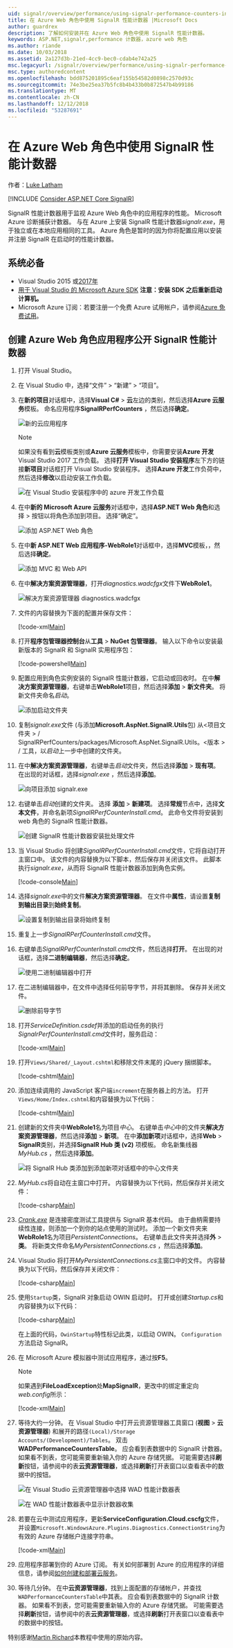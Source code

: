 ```yaml
---
uid: signalr/overview/performance/using-signalr-performance-counters-in-an-azure-web-role
title: 在 Azure Web 角色中使用 SignalR 性能计数器 |Microsoft Docs
author: guardrex
description: 了解如何安装并在 Azure Web 角色中使用 SignalR 性能计数器。
keywords: ASP.NET,signalr,performance 计数器，azure web 角色
ms.author: riande
ms.date: 10/03/2018
ms.assetid: 2a127d3b-21ed-4cc9-bec0-cdab4e742a25
msc.legacyurl: /signalr/overview/performance/using-signalr-performance-counters-in-an-azure-web-role
msc.type: authoredcontent
ms.openlocfilehash: bdd875201895c6eaf155b54582d0898c2570d93c
ms.sourcegitcommit: 74e3be25ea37b5fc8b4b433b0b872547b4b99186
ms.translationtype: MT
ms.contentlocale: zh-CN
ms.lasthandoff: 12/12/2018
ms.locfileid: "53287691"
---
```

# <a name="using-signalr-performance-counters-in-an-azure-web-role"></a>在 Azure Web 角色中使用 SignalR 性能计数器

作者：[Luke Latham](https://github.com/guardrex)

[!INCLUDE [Consider ASP.NET Core SignalR](~/includes/signalr/signalr-version-disambiguation.md)]

SignalR 性能计数器用于监视 Azure Web 角色中的应用程序的性能。 Microsoft Azure 诊断捕获计数器。 与在 Azure 上安装 SignalR 性能计数器*signalr.exe*，用于独立或在本地应用相同的工具。 Azure 角色是暂时的因为你将配置应用以安装并注册 SignalR 在启动时的性能计数器。

## <a name="prerequisites"></a>系统必备

* Visual Studio 2015 或[2017年](https://visualstudio.microsoft.com/downloads/?utm_medium=microsoft&utm_source=docs.microsoft.com&utm_campaign=button+cta&utm_content=download+vs2017)
* [用于 Visual Studio 的 Microsoft Azure SDK](https://azure.microsoft.com/downloads/) **注意：安装 SDK 之后重新启动计算机。**
* Microsoft Azure 订阅：若要注册一个免费 Azure 试用帐户，请参阅[Azure 免费试用](https://azure.microsoft.com/free/)。

## <a name="creating-an-azure-web-role-application-that-exposes-signalr-performance-counters"></a>创建 Azure Web 角色应用程序公开 SignalR 性能计数器

1. 打开 Visual Studio。

2. 在 Visual Studio 中，选择“文件” > “新建” > “项目”。

3. 在**新的项目**对话框中，选择**Visual C#** > **云**左边的类别，然后选择**Azure 云服务**模板。 命名应用程序**SignalRPerfCounters** ，然后选择**确定**。

   ![新的云应用程序](using-signalr-performance-counters-in-an-azure-web-role/_static/image1.png)

   > [!NOTE]
   > 如果没有看到**云**模板类别或**Azure 云服务**模板中，你需要安装**Azure 开发**Visual Studio 2017 工作负载。 选择**打开 Visual Studio 安装程序**左下方的链接**新项目**对话框打开 Visual Studio 安装程序。 选择**Azure 开发**工作负荷中，然后选择**修改**以启动安装工作负载。
   >
   > ![在 Visual Studio 安装程序中的 azure 开发工作负载](using-signalr-performance-counters-in-an-azure-web-role/_static/azure-development-workload.png)

4. 在中**新的 Microsoft Azure 云服务**对话框中，选择**ASP.NET Web 角色**和选择 > 按钮以将角色添加到项目。 选择“确定”。

   ![添加 ASP.NET Web 角色](using-signalr-performance-counters-in-an-azure-web-role/_static/image2.png)

5. 在中**新 ASP.NET Web 应用程序-WebRole1**对话框中，选择**MVC**模板，，然后选择**确定**。

   ![添加 MVC 和 Web API](using-signalr-performance-counters-in-an-azure-web-role/_static/image3.png)

6. 在中**解决方案资源管理器**，打开*diagnostics.wadcfgx*文件下**WebRole1**。

   ![解决方案资源管理器 diagnostics.wadcfgx](using-signalr-performance-counters-in-an-azure-web-role/_static/image4.png)

7. 文件的内容替换为下面的配置并保存文件：

   [!code-xml[Main](using-signalr-performance-counters-in-an-azure-web-role/samples/sample1.xml)]

8. 打开**程序包管理器控制台**从**工具** > **NuGet 包管理器**。 输入以下命令以安装最新版本的 SignalR 和 SignalR 实用程序包：

   [!code-powershell[Main](using-signalr-performance-counters-in-an-azure-web-role/samples/sample2.ps1)]

9. 配置应用到角色实例安装的 SignalR 性能计数器，它启动或回收时。 在中**解决方案资源管理器**，右键单击**WebRole1**项目，然后选择**添加** > **新文件夹**。 将新文件夹命名*启动*。

   ![添加启动文件夹](using-signalr-performance-counters-in-an-azure-web-role/_static/image5.png)

10. 复制*signalr.exe*文件 (与添加**Microsoft.AspNet.SignalR.Utils**包) 从\<项目文件夹 > / SignalRPerfCounters/packages/Microsoft.AspNet.SignalR.Utils。\<版本 > / 工具，以*启动*上一步中创建的文件夹。

11. 在中**解决方案资源管理器**，右键单击*启动*文件夹，然后选择**添加** > **现有项**。 在出现的对话框，选择*signalr.exe* ，然后选择**添加**。

    ![向项目添加 signalr.exe](using-signalr-performance-counters-in-an-azure-web-role/_static/image6.png)

12. 右键单击*启动*创建的文件夹。 选择 **添加** > **新建项**。 选择**常规**节点中，选择**文本文件**，并命名新项*SignalRPerfCounterInstall.cmd*。 此命令文件将安装到 web 角色的 SignalR 性能计数器。

    ![创建 SignalR 性能计数器安装批处理文件](using-signalr-performance-counters-in-an-azure-web-role/_static/image7.png)

13. 当 Visual Studio 将创建*SignalRPerfCounterInstall.cmd*文件，它将自动打开主窗口中。 该文件的内容替换为以下脚本，然后保存并关闭该文件。 此脚本执行*signalr.exe*，从而将 SignalR 性能计数器添加到角色实例。

    [!code-console[Main](using-signalr-performance-counters-in-an-azure-web-role/samples/sample3.cmd)]

14. 选择*signalr.exe*中的文件**解决方案资源管理器**。 在文件中**属性**，请设置**复制到输出目录**到**始终复制**。

    ![设置复制到输出目录将始终复制](using-signalr-performance-counters-in-an-azure-web-role/_static/image8.png)

15. 重复上一步*SignalRPerfCounterInstall.cmd*文件。


16. 右键单击*SignalRPerfCounterInstall.cmd*文件，然后选择**打开**。 在出现的对话框，选择**二进制编辑器**，然后选择**确定**。

    ![使用二进制编辑器中打开](using-signalr-performance-counters-in-an-azure-web-role/_static/image9.png)

17. 在二进制编辑器中，在文件中选择任何前导字节，并将其删除。 保存并关闭文件。

    ![删除前导字节](using-signalr-performance-counters-in-an-azure-web-role/_static/image10.png)

18. 打开*ServiceDefinition.csdef*并添加的启动任务的执行*SignalrPerfCounterInstall.cmd*文件时，服务启动：

    [!code-xml[Main](using-signalr-performance-counters-in-an-azure-web-role/samples/sample4.xml?highlight=4-7)]

19. 打开`Views/Shared/_Layout.cshtml`和移除文件末尾的 jQuery 捆绑脚本。

    [!code-cshtml[Main](using-signalr-performance-counters-in-an-azure-web-role/samples/sample5.cshtml)]

20. 添加连续调用的 JavaScript 客户端`increment`在服务器上的方法。 打开`Views/Home/Index.cshtml`和内容替换为以下代码：

    [!code-cshtml[Main](using-signalr-performance-counters-in-an-azure-web-role/samples/sample6.cshtml)]

21. 创建新的文件夹中**WebRole1**名为项目*中心*。 右键单击*中心*中的文件夹**解决方案资源管理器**，然后选择**添加** > **新项**。 在中**添加新项**对话框中，选择**Web** > **SignalR**类别，并选择**SignalR Hub 类 (v2)** 项模板。 命名新集线器*MyHub.cs* ，然后选择**添加**。

    ![将 SignalR Hub 类添加到添加新项对话框中的中心文件夹](using-signalr-performance-counters-in-an-azure-web-role/_static/image13.png)

22. *MyHub.cs*将自动在主窗口中打开。 内容替换为以下代码，然后保存并关闭文件：

    [!code-csharp[Main](using-signalr-performance-counters-in-an-azure-web-role/samples/sample7.cs)]

23. *[Crank.exe](signalr-connection-density-testing-with-crank.md)* 是连接密度测试工具提供与 SignalR 基本代码。 由于曲柄需要持续性连接，则添加一个到你的站点使用的测试时。 添加一个新文件夹来**WebRole1**名为项目*PersistentConnections*。 右键单击此文件夹并选择**外** > **类**。 将新类文件命名*MyPersistentConnections.cs* ，然后选择**添加**。

24. Visual Studio 将打开*MyPersistentConnections.cs*主窗口中的文件。 内容替换为以下代码，然后保存并关闭文件：

    [!code-csharp[Main](using-signalr-performance-counters-in-an-azure-web-role/samples/sample8.cs)]

25. 使用`Startup`类，SignalR 对象启动 OWIN 启动时。 打开或创建*Startup.cs*和内容替换为以下代码：

    [!code-csharp[Main](using-signalr-performance-counters-in-an-azure-web-role/samples/sample9.cs)]

    在上面的代码，`OwinStartup`特性标记此类，以启动 OWIN。 `Configuration`方法启动 SignalR。

26. 在 Microsoft Azure 模拟器中测试应用程序，通过按**F5**。

    > [!NOTE]
    > 如果遇到**FileLoadException**处**MapSignalR**，更改中的绑定重定向*web.config*所示：

    [!code-xml[Main](using-signalr-performance-counters-in-an-azure-web-role/samples/sample12.xml?highlight=3,7)]

27. 等待大约一分钟。 在 Visual Studio 中打开云资源管理器工具窗口 (**视图** > **云资源管理器**) 和展开的路径`(Local)/Storage Accounts/(Development)/Tables`。 双击**WADPerformanceCountersTable**。 应会看到表数据中的 SignalR 计数器。 如果看不到表，您可能需要重新输入你的 Azure 存储凭据。 可能需要选择**刷新**按钮，请参阅中的表**云资源管理器**，或选择**刷新**打开表窗口以查看表中的数据中的按钮。

    ![在 Visual Studio 云资源管理器中选择 WAD 性能计数器表](using-signalr-performance-counters-in-an-azure-web-role/_static/image11.png)

    ![在 WAD 性能计数器表中显示计数器收集](using-signalr-performance-counters-in-an-azure-web-role/_static/image12.png)

28. 若要在云中测试应用程序，更新**ServiceConfiguration.Cloud.cscfg**文件，并设置`Microsoft.WindowsAzure.Plugins.Diagnostics.ConnectionString`为有效的 Azure 存储帐户连接字符串。

    [!code-xml[Main](using-signalr-performance-counters-in-an-azure-web-role/samples/sample10.xml)]

29. 应用程序部署到你的 Azure 订阅。 有关如何部署到 Azure 的应用程序的详细信息，请参阅[如何创建和部署云服务](https://docs.microsoft.com/azure/cloud-services/cloud-services-how-to-create-deploy)。

30. 等待几分钟。 在中**云资源管理器**，找到上面配置的存储帐户，并查找`WADPerformanceCountersTable`中其表。 应会看到表数据中的 SignalR 计数器。 如果看不到表，您可能需要重新输入你的 Azure 存储凭据。 可能需要选择**刷新**按钮，请参阅中的表**云资源管理器**，或选择**刷新**打开表窗口以查看表中的数据中的按钮。

特别感谢[Martin Richard](https://social.msdn.microsoft.com/profile/Martin+Richard)本教程中使用的原始内容。
